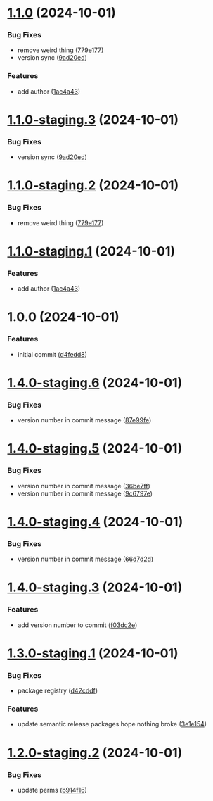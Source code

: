 # [1.1.0](https://github.com/shanedaugherty/test-versioning/compare/v1.0.0...v1.1.0) (2024-10-01)


### Bug Fixes

* remove weird thing ([779e177](https://github.com/shanedaugherty/test-versioning/commit/779e1775a3bb391e2fb197bef2ae02f4f3ebf592))
* version sync ([9ad20ed](https://github.com/shanedaugherty/test-versioning/commit/9ad20ede8529bb4afe5cd4a2074665925d286349))


### Features

* add author ([1ac4a43](https://github.com/shanedaugherty/test-versioning/commit/1ac4a4330523b956aacac531099f7e531eb58077))

# [1.1.0-staging.3](https://github.com/shanedaugherty/test-versioning/compare/v1.1.0-staging.2...v1.1.0-staging.3) (2024-10-01)


### Bug Fixes

* version sync ([9ad20ed](https://github.com/shanedaugherty/test-versioning/commit/9ad20ede8529bb4afe5cd4a2074665925d286349))

# [1.1.0-staging.2](https://github.com/shanedaugherty/test-versioning/compare/v1.1.0-staging.1...v1.1.0-staging.2) (2024-10-01)


### Bug Fixes

* remove weird thing ([779e177](https://github.com/shanedaugherty/test-versioning/commit/779e1775a3bb391e2fb197bef2ae02f4f3ebf592))

# [1.1.0-staging.1](https://github.com/shanedaugherty/test-versioning/compare/v1.0.0...v1.1.0-staging.1) (2024-10-01)


### Features

* add author ([1ac4a43](https://github.com/shanedaugherty/test-versioning/commit/1ac4a4330523b956aacac531099f7e531eb58077))

# 1.0.0 (2024-10-01)


### Features

* initial commit ([d4fedd8](https://github.com/shanedaugherty/test-versioning/commit/d4fedd8ddfb81f2f33345464db9cbef256b78ee6))

# [1.4.0-staging.6](https://github.com/Ilant-Health/test-versioning/compare/v1.4.0-staging.5...v1.4.0-staging.6) (2024-10-01)


### Bug Fixes

* version number in commit message ([87e99fe](https://github.com/Ilant-Health/test-versioning/commit/87e99fe1093cf3b787bdfe47dbee2614ab7496fc))

# [1.4.0-staging.5](https://github.com/Ilant-Health/test-versioning/compare/v1.4.0-staging.4...v1.4.0-staging.5) (2024-10-01)


### Bug Fixes

* version number in commit message ([36be7ff](https://github.com/Ilant-Health/test-versioning/commit/36be7ffff2315c44c10cfd0cbabd284dc0632d08))
* version number in commit message ([9c6797e](https://github.com/Ilant-Health/test-versioning/commit/9c6797eea8492bb745f29b86d9c5560484a06e66))

# [1.4.0-staging.4](https://github.com/Ilant-Health/test-versioning/compare/v1.4.0-staging.3...v1.4.0-staging.4) (2024-10-01)


### Bug Fixes

* version number in commit message ([66d7d2d](https://github.com/Ilant-Health/test-versioning/commit/66d7d2d0f80d3ab533410ba1215caf9a548d1e1a))

# [1.4.0-staging.3](https://github.com/Ilant-Health/test-versioning/compare/v1.4.0-staging.2...v1.4.0-staging.3) (2024-10-01)


### Features

* add version number to commit ([f03dc2e](https://github.com/Ilant-Health/test-versioning/commit/f03dc2e1f21fe4e29b2336fe4737953c2cf0a6e7))

# [1.3.0-staging.1](https://github.com/Ilant-Health/test-versioning/compare/v1.2.0...v1.3.0-staging.1) (2024-10-01)


### Bug Fixes

* package registry ([d42cddf](https://github.com/Ilant-Health/test-versioning/commit/d42cddfdea8546f39cd39a573684f2053a4b0c43))


### Features

* update semantic release packages hope nothing broke ([3e1e154](https://github.com/Ilant-Health/test-versioning/commit/3e1e154152ef973352683e7b9969baf2915749aa))

# [1.2.0-staging.2](https://github.com/Ilant-Health/test-versioning/compare/v1.2.0-staging.1...v1.2.0-staging.2) (2024-10-01)


### Bug Fixes

* update perms ([b914f16](https://github.com/Ilant-Health/test-versioning/commit/b914f16f7f7f6cd20a1411249bf9c4948dbf480b))
